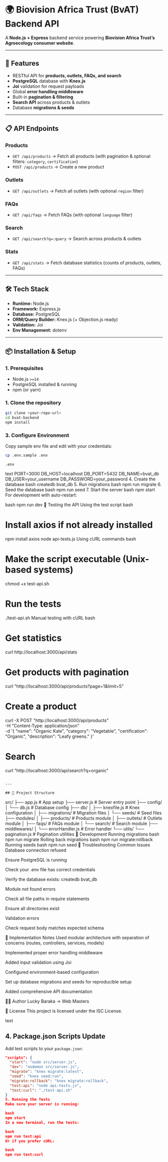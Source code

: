 # 🌍 Biovision Africa Trust (BvAT) Backend API

A **Node.js + Express** backend service powering **Biovision Africa Trust’s Agroecology consumer website**.

---

## 🚀 Features

* RESTful API for **products, outlets, FAQs, and search**
* **PostgreSQL** database with **Knex.js**
* **Joi** validation for request payloads
* Global **error handling middleware**
* Built-in **pagination & filtering**
* **Search API** across products & outlets
* Database **migrations & seeds**

---

## 📋 API Endpoints

### Products

* `GET /api/products` → Fetch all products (with pagination & optional filters: `category`, `certification`)
* `POST /api/products` → Create a new product

### Outlets

* `GET /api/outlets` → Fetch all outlets (with optional `region` filter)

### FAQs

* `GET /api/faqs` → Fetch FAQs (with optional `language` filter)

### Search

* `GET /api/search?q=:query` → Search across products & outlets

### Stats

* `GET /api/stats` → Fetch database statistics (counts of products, outlets, FAQs)

---

## 🛠️ Tech Stack

* **Runtime:** Node.js
* **Framework:** Express.js
* **Database:** PostgreSQL
* **ORM/Query Builder:** Knex.js (+ Objection.js ready)
* **Validation:** Joi
* **Env Management:** dotenv

---

## 📦 Installation & Setup

### 1. Prerequisites

* Node.js `>=14`
* PostgreSQL installed & running
* npm (or yarn)

### 1. Clone the repository
```bash
git clone <your-repo-url>
cd bvat-backend
npm install
```

### 3. Configure Environment

Copy sample env file and edit with your credentials:

```bash
cp .env.sample .env
```

`.env`

text
PORT=3000
DB_HOST=localhost
DB_PORT=5432
DB_NAME=bvat_db
DB_USER=your_username
DB_PASSWORD=your_password
4. Create the database
bash
createdb bvat_db
5. Run migrations
bash
npm run migrate
6. Seed the database
bash
npm run seed
7. Start the server
bash
npm start
For development with auto-restart:

bash
npm run dev
🧪 Testing the API
Using the test script
bash
# Install axios if not already installed
npm install axios
node api-tests.js
Using cURL commands
bash
# Make the script executable (Unix-based systems)
chmod +x test-api.sh

# Run the tests
./test-api.sh
Manual testing with cURL
bash
# Get statistics
curl http://localhost:3000/api/stats

# Get products with pagination
curl "http://localhost:3000/api/products?page=1&limit=5"

# Create a product
curl -X POST "http://localhost:3000/api/products" \
  -H "Content-Type: application/json" \
  -d '{ "name": "Organic Kale", "category": "Vegetable", "certification": "Organic", "description": "Leafy greens." }'

# Search
curl "http://localhost:3000/api/search?q=organic"
```

---

## 📁 Project Structure

```
src/
├── app.js              # App setup
├── server.js           # Server entry point
├── config/
│   └── db.js           # Database config
├── db/
│   ├── knexfile.js     # Knex configuration
│   ├── migrations/     # Migration files
│   └── seeds/          # Seed files
├── modules/
│   ├── products/       # Products module
│   ├── outlets/        # Outlets module
│   ├── faqs/           # FAQs module
│   └── search/         # Search module
├── middlewares/
│   └── errorHandler.js # Error handler
└── utils/
    └── pagination.js    # Pagination utilities
🔧 Development
Running migrations
bash
npm run migrate
Rolling back migrations
bash
npm run migrate:rollback
Running seeds
bash
npm run seed
🐛 Troubleshooting
Common Issues
Database connection refused

Ensure PostgreSQL is running

Check your .env file has correct credentials

Verify the database exists: createdb bvat_db

Module not found errors

Check all file paths in require statements

Ensure all directories exist

Validation errors

Check request body matches expected schema

📝 Implementation Notes
Used modular architecture with separation of concerns (routes, controllers, services, models)

Implemented proper error handling middleware

Added input validation using Joi

Configured environment-based configuration

Set up database migrations and seeds for reproducible setup

Added comprehensive API documentation

👨‍💻 Author
Lucky Baraka -> Web Masters

📄 License
This project is licensed under the ISC License.

text

## 4. Package.json Scripts Update

Add test scripts to your `package.json`:

```json
"scripts": {
  "start": "node src/server.js",
  "dev": "nodemon src/server.js",
  "migrate": "knex migrate:latest",
  "seed": "knex seed:run",
  "migrate:rollback": "knex migrate:rollback",
  "test:api": "node api-tests.js",
  "test:curl": "./test-api.sh"
}
5. Running the Tests
Make sure your server is running:

bash
npm start
In a new terminal, run the tests:

bash
npm run test:api
Or if you prefer cURL:

bash
npm run test:curl